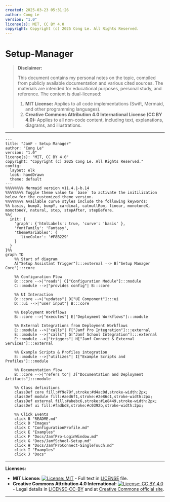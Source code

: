```yaml
---
created: 2025-03-23 05:31:26
author: Cong Le
version: "1.0"
license(s): MIT, CC BY 4.0
copyright: Copyright (c) 2025 Cong Le. All Rights Reserved.
---
```




# Setup-Manager
> **Disclaimer:**
>
> This document contains my personal notes on the topic,
> compiled from publicly available documentation and various cited sources.
> The materials are intended for educational purposes, personal study, and reference.
> The content is dual-licensed:
> 1. **MIT License:** Applies to all code implementations (Swift, Mermaid, and other programming languages).
> 2. **Creative Commons Attribution 4.0 International License (CC BY 4.0):** Applies to all non-code content, including text, explanations, diagrams, and illustrations.
---


```mermaid
---
title: "JamF - Setup Manager"
author: "Cong Le"
version: "1.0"
license(s): "MIT, CC BY 4.0"
copyright: "Copyright (c) 2025 Cong Le. All Rights Reserved."
config:
  layout: elk
  look: handDrawn
  theme: default
---
%%%%%%%% Mermaid version v11.4.1-b.14
%%%%%%%% Toggle theme value to `base` to activate the initilization below for the customized theme version.
%%%%%%%% Available curve styles include the following keywords:
%% basis, bumpX, bumpY, cardinal, catmullRom, linear, monotoneX, monotoneY, natural, step, stepAfter, stepBefore.
%%{
  init: {
    'graph': {'htmlLabels': true, 'curve': 'basis' },
    'fontFamily': 'Fantasy',
    'themeVariables': {
      'lineColor': '#F8B229'
    }
  }
}%%
graph TD
    %% Start of diagram
    A["Setup Assistant Trigger"]:::external --> B["Setup Manager Core"]:::core

    %% Configuration Flow
    B:::core -->|"reads"| C["Configuration Module"]:::module
    C:::module -->|"provides config"| B:::core

    %% UI Interaction
    B:::core -->|"updates"| D["UI Component"]:::ui
    D:::ui -->|"user input"| B:::core

    %% Deployment Workflows
    B:::core -->|"executes"| E["Deployment Workflows"]:::module

    %% External Integrations from Deployment Workflows
    E:::module -->|"calls"| F["Jamf Pro Integration"]:::external
    E:::module -->|"calls"| G["Jamf School Integration"]:::external
    E:::module -->|"triggers"| H["Jamf Connect & External Services"]:::external

    %% Example Scripts & Profiles integration
    E:::module -->|"utilizes"| I["Example Scripts and Profiles"]:::module

    %% Documentation flow
    B:::core -->|"refers to"| J["Documentation and Deployment Artifacts"]:::module

    %% Class definitions
    classDef core fill:#f9e79f,stroke:#d4ac0d,stroke-width:2px;
    classDef module fill:#aed6f1,stroke:#2e86c1,stroke-width:2px;
    classDef external fill:#abebc6,stroke:#1e8449,stroke-width:2px;
    classDef ui fill:#fadbd8,stroke:#c0392b,stroke-width:2px;

    %% Click Events
    click B "README.md"
    click D "Images"
    click C "ConfigurationProfile.md"
    click E "Examples"
    click F "Docs/JamfPro-LoginWindow.md"
    click G "Docs/JamfSchool-Setup.md"
    click H "Docs/JamfProConnect-SingleTouch.md"
    click I "Examples"
    click J "Docs"

```






---
**Licenses:**

- **MIT License:**  [![License: MIT](https://img.shields.io/badge/License-MIT-yellow.svg)](LICENSE) - Full text in [LICENSE](LICENSE) file.
- **Creative Commons Attribution 4.0 International:** [![License: CC BY 4.0](https://licensebuttons.net/l/by/4.0/88x31.png)](LICENSE-CC-BY) - Legal details in [LICENSE-CC-BY](LICENSE-CC-BY) and at [Creative Commons official site](http://creativecommons.org/licenses/by/4.0/).

---